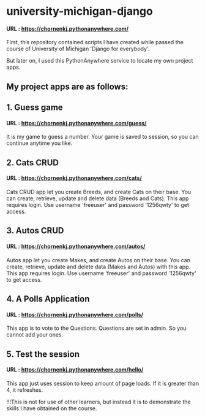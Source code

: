 # university-michigan-django

#### URL : https://chornenkj.pythonanywhere.com/
First, this repository contained scripts I have created while passed the course of
University of Michigan 'Django for everybody'.

But later on, I used this PythonAnywhere service to locate my own project apps.

## My project apps are as follows:

## 1. Guess game
#### URL : https://chornenkj.pythonanywhere.com/guess/
It is my game to guess a number. Your game is saved to session, so you can continue anytime you like.


## 2. Cats CRUD
#### URL : https://chornenkj.pythonanywhere.com/cats/
Cats CRUD app let you create Breeds, and create Cats on their base. You can create, retrieve, update and delete data (Breeds and Cats). This app requires login. Use username 'freeuser' and password '1256qwty' to get access.


## 3. Autos CRUD
#### URL : https://chornenkj.pythonanywhere.com/autos/
Autos app let you create Makes, and create Autos on their base. You can create, retrieve, update and delete data (Makes and Autos) with this app. This app requires login. Use username 'freeuser' and password '1256qwty' to get access.


## 4. A Polls Application
#### URL : https://chornenkj.pythonanywhere.com/polls/
This app is to vote to the Questions. Questions are set in admin. So you cannot add your ones.


## 5. Test the session
#### URL : https://chornenkj.pythonanywhere.com/hello/
This app just uses session to keep amount of page loads. If it is greater than 4, it refreshes.


!!!This is not for use of other learners, but instead it is to demonstrate
the skills I have obtained on the course.
